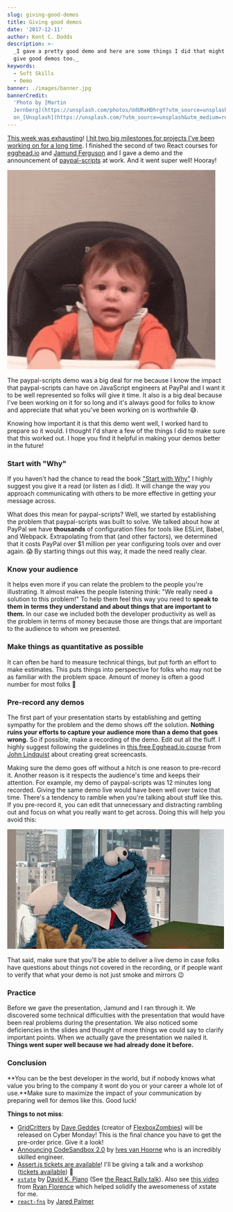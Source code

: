 ```yaml
---
slug: giving-good-demos
title: Giving good demos
date: '2017-12-11'
author: Kent C. Dodds
description: >-
  _I gave a pretty good demo and here are some things I did that might help you
  give good demos too._
keywords:
  - Soft Skills
  - Demo
banner: ./images/banner.jpg
bannerCredit:
  'Photo by [Martin
  Jernberg](https://unsplash.com/photos/UdURxHDhrgY?utm_source=unsplash&utm_medium=referral&utm_content=creditCopyText)
  on_[Unsplash](https://unsplash.com/?utm_source=unsplash&utm_medium=referral&utm_content=creditCopyText)'
---
```


[This week was exhausting](https://twitter.com/kentcdodds/status/931716752047665153)!
[I hit two big milestones for projects I've been working on for a long time](https://twitter.com/kentcdodds/status/931247165342707712).
I finished the second of two React courses for [egghead.io](http://egghead.io/)
and [Jamund Ferguson](https://twitter.com/xjamundx) and I gave a demo and the
announcement of
[paypal-scripts](https://blog.kentcdodds.com/automation-without-config-412ab5e47229)
at work. And it went super well! Hooray!

![Hooray!](./images/0.gif)

The paypal-scripts demo was a big deal for me because I know the impact that
paypal-scripts can have on JavaScript engineers at PayPal and I want it to be
well represented so folks will give it time. It also is a big deal because I've
been working on it for so long and it's always good for folks to know and
appreciate that what you've been working on is worthwhile 😅.

Knowing how important it is that this demo went well, I worked hard to prepare
so it would. I thought I'd share a few of the things I did to make sure that
this worked out. I hope you find it helpful in making your demos better in the
future!

### Start with "Why"

If you haven't had the chance to read the book
["Start with Why"](https://startwithwhy.com/shop/books/start-with-why) I highly
suggest you give it a read (or listen as I did). It will change the way you
approach communicating with others to be more effective in getting your message
across.

What does this mean for paypal-scripts? Well, we started by establishing the
problem that paypal-scripts was built to solve. We talked about how at PayPal we
have **thousands** of configuration files for tools like ESLint, Babel, and
Webpack. Extrapolating from that (and other factors), we determined that it
costs PayPal over \$1 million per year configuring tools over and over again. 😱
By starting things out this way, it made the need really clear.

### Know your audience

It helps even more if you can relate the problem to the people you're
illustrating. It almost makes the people listening think: "We really need a
solution to this problem!" To help them feel this way you need to **speak to
them in terms they understand and about things that are important to them.** In
our case we included both the developer productivity as well as the problem in
terms of money because those are things that are important to the audience to
whom we presented.

### Make things as quantitative as possible

It can often be hard to measure technical things, but put forth an effort to
make estimates. This puts things into perspective for folks who may not be as
familiar with the problem space. Amount of money is often a good number for most
folks 🤑

### Pre-record any demos

The first part of your presentation starts by establishing and getting sympathy
for the problem and the demo shows off the solution. **Nothing ruins your
efforts to capture your audience more than a demo that goes wrong.** So if
possible, make a recording of the demo. Edit out all the fluff. I highly suggest
following the guidelines in
[this free Egghead.io course](https://egghead.io/courses/record-badass-screencasts-for-egghead-io)
from [John Lindquist](https://twitter.com/johnlindquist) about creating great
screencasts.

Making sure the demo goes off without a hitch is one reason to pre-record it.
Another reason is it respects the audience's time and keeps their attention. For
example, my demo of paypal-scripts was 12 minutes long recorded. Giving the same
demo live would have been well over twice that time. There's a tendency to
ramble when you're talking about stuff like this. If you pre-record it, you can
edit that unnecessary and distracting rambling out and focus on what you really
want to get across. Doing this will help you avoid this:

![cookie monster thinking](./images/1.gif)

That said, make sure that you'll be able to deliver a live demo in case folks
have questions about things not covered in the recording, or if people want to
verify that what your demo is not just smoke and mirrors 😉

### Practice

Before we gave the presentation, Jamund and I ran through it. We discovered some
technical difficulties with the presentation that would have been real problems
during the presentation. We also noticed some deficiencies in the slides and
thought of more things we could say to clarify important points. When we
actually gave the presentation we nailed it. **Things went super well because we
had already done it before.**

### Conclusion

**You can be the best developer in the world, but if nobody knows what value you
bring to the company it wont do you or your career a whole lot of use.**Make
sure to maximize the impact of your communication by preparing well for demos
like this. Good luck!

**Things to not miss**:

- [GridCritters](https://gridcritters.com/) by
  [Dave Geddes](https://twitter.com/geddski) (creator of
  [FlexboxZombies](https://flexboxzombies.com/)) will be released on Cyber
  Monday! This is the final chance you have to get the pre-order price. Give it
  a look!
- [Announcing CodeSandbox 2.0](https://medium.com/@compuives/announcing-codesandbox-2-0-938cff3a0fcb)
  by [Ives van Hoorne](https://twitter.com/CompuIves) who is an incredibly
  skilled engineer.
- [Assert.js tickets are available](https://www.assertjs.com/)! I'll be giving a
  talk and a workshop ([tickets available](https://www.assertjs.com/training/))
  🎉
- [`xstate`](https://www.npmjs.com/package/xstate) by
  [David K. Piano](https://twitter.com/DavidKPiano) (See
  [the React Rally talk](https://www.youtube.com/watch?v=VU1NKX6Qkxc)). Also see
  [this video](https://youtu.be/MkdV2-U16tc) from
  [Ryan Florence](https://twitter.com/ryanflorence) which helped solidify the
  awesomeness of xstate for me.
- [`react-fns`](https://github.com/jaredpalmer/react-fns) by
  [Jared Palmer](https://twitter.com/jaredpalmer)
